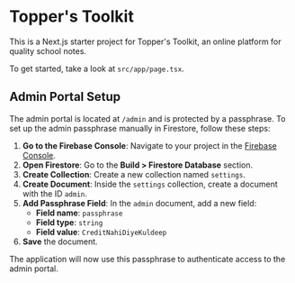 # Topper's Toolkit

This is a Next.js starter project for Topper's Toolkit, an online platform for quality school notes.

To get started, take a look at `src/app/page.tsx`.

## Admin Portal Setup

The admin portal is located at `/admin` and is protected by a passphrase. To set up the admin passphrase manually in Firestore, follow these steps:

1.  **Go to the Firebase Console**: Navigate to your project in the [Firebase Console](https://console.firebase.google.com/).
2.  **Open Firestore**: Go to the **Build > Firestore Database** section.
3.  **Create Collection**: Create a new collection named `settings`.
4.  **Create Document**: Inside the `settings` collection, create a document with the ID `admin`.
5.  **Add Passphrase Field**: In the `admin` document, add a new field:
    *   **Field name**: `passphrase`
    *   **Field type**: `string`
    *   **Field value**: `CreditNahiDiyeKuldeep`
6.  **Save** the document.

The application will now use this passphrase to authenticate access to the admin portal.

